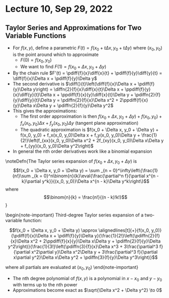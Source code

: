 # Lecture 10, Sep 29, 2022

## Taylor Series and Approximations for Two Variable Functions

* For $f(x, y)$, define a parametric $F(t) = f(x_0 + t\Delta x, y_0 + t\Delta y)$ where $(x_0, y_0)$ is the point around which to approximate
	* $F(0) = f(x_0, y_0)$
	* We want to find $F(1) = f(x_0 + \Delta x, y_0 + \Delta y)$
* By the chain rule $F'(t) = \pdiff{f}{x}\diff{x}{t} + \pdiff{f}{y}\diff{y}{t} = \diff{f}{x}\Delta x + \pdiff{f}{y}\Delta y$
* The second derivative is $\diff{}{t}\left(\diff{f}{x}\Delta x + \pdiff{f}{y}\Delta y\right) = \diffn{2}{f}{x}\diff{x}{t}\Delta x + \ppdiff{f}{y}{x}\diff{y}{t}\Delta x + \ppdiff{f}{x}{y}\diff{x}{t}\Delta y + \pdiffn{2}{f}{y}\diff{y}{t}\Delta y = \pdiffn{2}{f}{x}\Delta x^2 + 2\ppdiff{f}{x}{y}\Delta x\Delta y + \pdiffn{2}{f}{y}\Delta y^2$
* This gives the approximations:
	* The first order approximation is then $f(x_0 + \Delta x, y_0 + \Delta y) + f(x_0, y_0) + f_x(x_0, y_0)\Delta x + f_y(x_0, y_0)\Delta y$ (tangent plane approximation)
	* The quadratic approximation is $f(x_0 + \Delta x, y_0 + \Delta y) + f(x_0, y_0) + f_x(x_0, y_0)\Delta x + f_y(x_0, y_0)\Delta y + \frac{1}{2!}\left(f_{xx}(x_0, y_0)\Delta x^2 + 2f_{xy}(x_0, y_0)\Delta x\Delta y + f_{yy}(x_0, y_0)\Delta y^2\right)$
* In general the nth order derivatives work like a binomial expansion

\noteDefn{The Taylor series expansion of $f(x_0 + \Delta x, y_0 + \Delta y)$ is $$f(x_0 + \Delta x, y_0 + \Delta y) = \sum _{n = 0}^\infty\left\{\frac{1}{n!}\sum _{k = 0}^n\binom{n}{k}\eval{\frac{\partial^n f}{\partial x^{n - k}\partial y^k}}{(x_0, y_0)}\Delta x^{n - k}\Delta y^k\right\}$$ where $$\binom{n}{k} = \frac{n!}{(n - k)!k!}$$}

\begin{note-important}
Third-degree Taylor series expansion of a two-variable function:

$$f(x_0 + \Delta x, y_0 + \Delta y) \approx \alignedlines[t]{+}{f(x_0, y_0)}{\pdiff{f}{x}\Delta x + \pdiff{f}{y}\Delta y}{\frac{1}{2!}\left(\pdiffn{2}{f}{x}\Delta x^2 + 2\ppdiff{f}{x}{y}\Delta x\Delta y + \pdiffn{2}{f}{y}\Delta y^2\right)}{\frac{1}{3!}\left(\pdiffn{3}{f}{x}\Delta x^3 + 3\frac{\partial^3 f}{\partial x^2\partial y}\Delta x^2\Delta y + 3\frac{\partial^3 f}{\partial x\partial y^2}\Delta x\Delta y^2 + \pdiffn{3}{f}{y}\Delta y^3\right)}$$

where all partials are evaluated at $(x_0, y_0)$
\end{note-important}

* The nth degree polynomial of $f(x, y)$ is a polynomial in $x - x_0$ and $y - y_0$ with terms up to the nth power
* Approximations become exact as $\sqrt{\Delta x^2 + \Delta y^2} \to 0$


